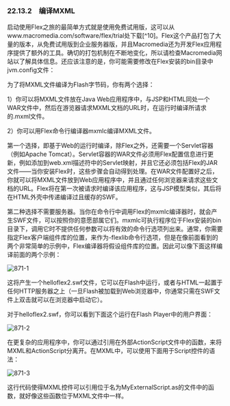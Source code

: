 ### 22.13.2　编译MXML

启动使用Flex之旅的最简单方式就是使用免费试用版，这可以从www.macromedia.com/software/flex/trial处下载[^10]。Flex这个产品打包了大量的版本，从免费试用版到企业服务器版，并且Macromedia还为开发Flex应用程序提供了额外的工具。确切的打包机制在不断地变化，所以请检查Macromedia网站以了解具体信息。还应该注意的是，你可能需要修改在Flex安装的bin目录中jvm.config文件：

为了将MXML文件编译为Flash字节码，你有两个选择：

1）你可以将MXML文件放在Java Web应用程序中，与JSP和HTML同处一个WAR文件中，然后在游览器请求MXML文档的URL时，在运行时编译所请求的.mxml文件。

2）你可以用Flex命令行编译器mxmlc编译MXML文件。

第一个选择，即基于Web的运行时编译，除Flex之外，还需要一个Servlet容器（例如Apache Tomcat）。Servlet容器的WAR文件必须用Flex配置信息进行更新，例如添加到web.xml描述符中的Servlet映射，并且它还必须包括Flex的JAR文件——当你安装Flex时，这些步骤会自动得到处理。在WAR文件配置好之后，你就可以将MXML文件放到Web应用程序中，并且通过任何浏览器来请求这些文档的URL。Flex将在第一次被请求时编译该应用程序，这与JSP模型类似，其后将在HTML外壳中传递编译过且缓存的SWF。

第二种选择不需要服务器。当你在命令行中调用Flex的mxmlc编译器时，就会产生SWF文件，可以按照你的意愿部属它们。mxmlc可执行程序位于Flex安装的bin目录下，调用它时不提供任何参数可以将有效的命令行选项列出来。通常，你需要指定Flex客户端组件库的位置，来作为-flexlib命令行选项，但是在像前面看到的两个非常简单的示例中，Flex编译器将假设组件库的位置。因此可以像下面这样编译前面的两个示例：

![871-1](../Images/image03896.jpeg)

这将产生一个helloflex2.swf文件，它可以在Flash中运行，或者与HTML一起置于任何HTTP服务器之上（一旦Flash被加载到Web浏览器中，你通常只需在SWF文件上双击就可以在浏览器中启动它）。

对于helloflex2.swf，你可以看到下面这个运行在Flash Player中的用户界面：

![871-2](../Images/image03897.jpeg)

在更复杂的应用程序中，你可以通过引用在外部ActionScript文件中的函数，来将MXML和ActionScript分离开。在MXML中，可以使用下面用于Script控件的语法：

![871-3](../Images/image03898.jpeg)

这行代码使得MXML控件可以引用位于名为MyExternalScript.as的文件中的函数，就好像这些函数位于MXML文件中一样。